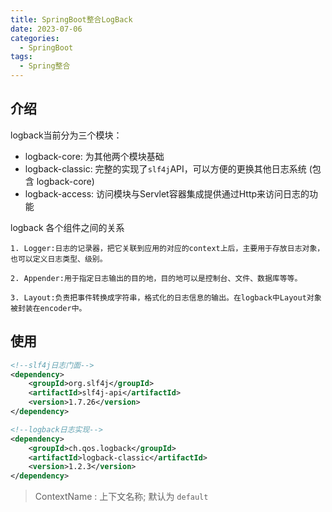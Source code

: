 ```yaml
---
title: SpringBoot整合LogBack
date: 2023-07-06
categories:
  - SpringBoot
tags:
  - Spring整合
---
```


## 介绍

logback当前分为三个模块：

* logback-core: 为其他两个模块基础
* logback-classic: 完整的实现了`slf4j`API，可以方便的更换其他日志系统 (包含 logback-core)
* logback-access: 访问模块与Servlet容器集成提供通过Http来访问日志的功能


logback 各个组件之间的关系

```
1. Logger:日志的记录器，把它关联到应用的对应的context上后，主要用于存放日志对象，也可以定义日志类型、级别。

2. Appender:用于指定日志输出的目的地，目的地可以是控制台、文件、数据库等等。

3. Layout:负责把事件转换成字符串，格式化的日志信息的输出。在logback中Layout对象被封装在encoder中。
```

## 使用

```xml
<!--slf4j日志门面-->
<dependency>
    <groupId>org.slf4j</groupId>
    <artifactId>slf4j-api</artifactId>
    <version>1.7.26</version>
</dependency>

<!--logback日志实现-->
<dependency>
    <groupId>ch.qos.logback</groupId>
    <artifactId>logback-classic</artifactId>
    <version>1.2.3</version>
</dependency>
```

> ContextName : 上下文名称; 默认为 `default`